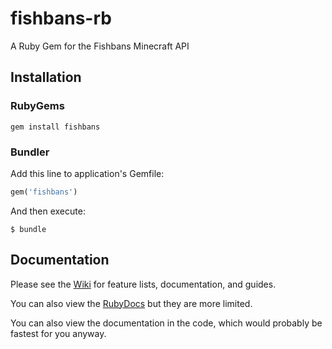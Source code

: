 # fishbans-rb
A Ruby Gem for the Fishbans Minecraft API

## Installation
### RubyGems
```
gem install fishbans
```

### Bundler
Add this line to application's Gemfile:

``` ruby
gem('fishbans')
```

And then execute:
```
$ bundle
```

## Documentation
Please see the [Wiki](https://github.com/elifoster/fishbans-rb/wiki) for feature lists, documentation, and guides.

You can also view the [RubyDocs](http://www.rubydoc.info/gems/fishbans) but they are more limited.

You can also view the documentation in the code, which would probably be fastest for you anyway.
